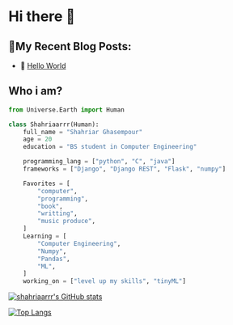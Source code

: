 # Hi there 👋

<!-- [![Typing SVG](https://readme-typing-svg.demolab.com?font=Fira+Code&size=27&pause=1000&color=21F7A0&center=true&width=435&lines=%E1%9A%B1%E1%9A%A8%E1%9A%B7%E1%9A%BE%E1%9A%A8%E1%9A%B1%E1%9B%96%E1%9A%B2%E1%9B%AB%E1%9B%81%E1%9B%8A%E1%9B%AB%E1%9A%B2%E1%9B%9F%E1%9B%97%E1%9B%81%E1%9B%9C;%E1%9A%A8%E1%9A%B1%E1%9B%96%E1%9B%AB%E1%9B%83%E1%9B%9F%E1%9A%A2%E1%9B%AB%E1%9A%B2%E1%9A%A8%E1%9B%9A%E1%9B%97%E1%9B%AB%E1%9A%A8%E1%9A%BE%E1%9B%9E%E1%9B%AB%E1%9A%B1%E1%9B%96%E1%9A%A8%E1%9B%8A%E1%9B%9F%E1%9A%BE%E1%9A%A8%E1%9B%92%E1%9B%9A%E1%9B%96%E1%9B%AB%E1%9B%88%E1%9B%96%E1%9A%B1%E1%9B%8A%E1%9B%9F%E1%9A%BE)](https://git.io/typing-svg) -->

## 📝My Recent Blog Posts:
<!-- BLOGPOSTS:START -->
 - 🚀 [Hello World](https://blog.shahriaarrr.ir/hello-world)<!-- BLOGPOSTS:END -->

## Who i am?
```py
from Universe.Earth import Human

class Shahriaarrr(Human):
    full_name = "Shahriar Ghasempour"
    age = 20
    education = "BS student in Computer Engineering"

    programming_lang = ["python", "C", "java"]
    frameworks = ["Django", "Django REST", "Flask", "numpy"]

    Favorites = [
        "computer",
        "programming", 
        "book", 
        "writting",
        "music produce",
    ]
    Learning = [
        "Computer Engineering",
        "Numpy",
        "Pandas",
        "ML",
    ]
    working_on = ["level up my skills", "tinyML"]

```

[![shahriaarrr's GitHub stats](https://github-readme-stats.vercel.app/api?username=shahriaarrr&hide=prs&custom_title=My%20Github%20Stat's&show_icons=true&theme=tokyonight&border_radius=10&hide_border=true&bg_color=15,0d1117,1a1b26)](https://github.com/shahriaarrr)


[![Top Langs](https://github-readme-stats.vercel.app/api/top-langs/?username=shahriaarrr&hide=Vim+Script,Vim+Snippet,C&theme=tokyonight&hide_border=true&border_radius=10&bg_color=15,0d1117,1a1b26&show_icons=true&layout=compact)](https://github.com/shahriaarrr)


